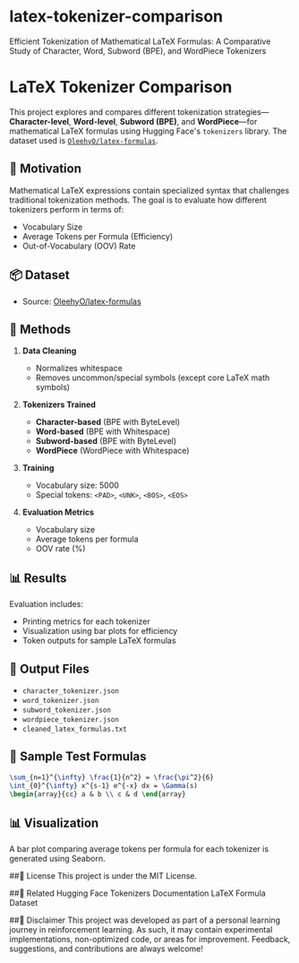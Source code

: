 # latex-tokenizer-comparison
Efficient Tokenization of Mathematical LaTeX Formulas: A Comparative Study of Character, Word, Subword (BPE), and WordPiece Tokenizers

# LaTeX Tokenizer Comparison

This project explores and compares different tokenization strategies—**Character-level**, **Word-level**, **Subword (BPE)**, and **WordPiece**—for mathematical LaTeX formulas using Hugging Face's `tokenizers` library. The dataset used is [`OleehyO/latex-formulas`](https://huggingface.co/datasets/OleehyO/latex-formulas).

## 🧠 Motivation

Mathematical LaTeX expressions contain specialized syntax that challenges traditional tokenization methods. The goal is to evaluate how different tokenizers perform in terms of:

- Vocabulary Size
- Average Tokens per Formula (Efficiency)
- Out-of-Vocabulary (OOV) Rate

## 📦 Dataset

- Source: [OleehyO/latex-formulas](https://huggingface.co/datasets/OleehyO/latex-formulas)
  
## 🔧 Methods

1. **Data Cleaning**  
   - Normalizes whitespace  
   - Removes uncommon/special symbols (except core LaTeX math symbols)

2. **Tokenizers Trained**  
   - **Character-based** (BPE with ByteLevel)
   - **Word-based** (BPE with Whitespace)
   - **Subword-based** (BPE with ByteLevel)
   - **WordPiece** (WordPiece with Whitespace)

3. **Training**  
   - Vocabulary size: 5000  
   - Special tokens: `<PAD>`, `<UNK>`, `<BOS>`, `<EOS>`

4. **Evaluation Metrics**  
   - Vocabulary size  
   - Average tokens per formula  
   - OOV rate (%)

## 📊 Results

Evaluation includes:
- Printing metrics for each tokenizer
- Visualization using bar plots for efficiency
- Token outputs for sample LaTeX formulas

## 📁 Output Files

- `character_tokenizer.json`
- `word_tokenizer.json`
- `subword_tokenizer.json`
- `wordpiece_tokenizer.json`
- `cleaned_latex_formulas.txt`

## 🧪 Sample Test Formulas

```latex
\sum_{n=1}^{\infty} \frac{1}{n^2} = \frac{\pi^2}{6}
\int_{0}^{\infty} x^{s-1} e^{-x} dx = \Gamma(s)
\begin{array}{cc} a & b \\ c & d \end{array}
```

## 📊 Visualization
A bar plot comparing average tokens per formula for each tokenizer is generated using Seaborn.

##📜 License
This project is under the MIT License.

##🔗 Related
Hugging Face Tokenizers Documentation
LaTeX Formula Dataset

##📌 Disclaimer
This project was developed as part of a personal learning journey in reinforcement learning.
As such, it may contain experimental implementations, non-optimized code, or areas for improvement.
Feedback, suggestions, and contributions are always welcome!
